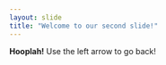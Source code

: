 ```yaml
---
layout: slide
title: "Welcome to our second slide!"
---
```

**Hooplah!**
Use the left arrow to go back!
